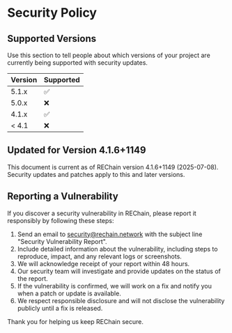 # Security Policy

## Supported Versions

Use this section to tell people about which versions of your project are
currently being supported with security updates.

| Version | Supported          |
| ------- | ------------------ |
| 5.1.x   | :white_check_mark: |
| 5.0.x   | :x:                |
| 4.1.x   | :white_check_mark: |
| < 4.1   | :x:                |

## Updated for Version 4.1.6+1149

This document is current as of REChain version 4.1.6+1149 (2025-07-08). Security updates and patches apply to this and later versions.


## Reporting a Vulnerability

If you discover a security vulnerability in REChain, please report it responsibly by following these steps:

1. Send an email to security@rechain.network with the subject line "Security Vulnerability Report".
2. Include detailed information about the vulnerability, including steps to reproduce, impact, and any relevant logs or screenshots.
3. We will acknowledge receipt of your report within 48 hours.
4. Our security team will investigate and provide updates on the status of the report.
5. If the vulnerability is confirmed, we will work on a fix and notify you when a patch or update is available.
6. We respect responsible disclosure and will not disclose the vulnerability publicly until a fix is released.

Thank you for helping us keep REChain secure.

